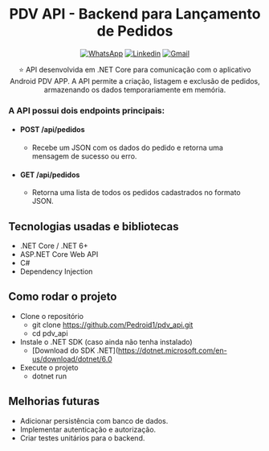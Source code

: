 <h1 align="center">PDV API - Backend para Lançamento de Pedidos</h1>

<p align="center">
  <a href="https://wa.me/+5574999637391"><img alt="WhatsApp" src="https://img.shields.io/badge/WhatsApp-25D366?style=for-the-badge&logo=whatsapp&logoColor=white"/></a>
  <a href="https://www.linkedin.com/in/pedro-henrique-de-souza-araujo/"><img alt="Linkedin" src="https://img.shields.io/badge/LinkedIn-0077B5?style=for-the-badge&logo=linkedin&logoColor=white"/></a>
  <a href="mailto:pedro.steam2016@hotmail.com"><img alt="Gmail" src="https://img.shields.io/badge/Gmail-D14836?style=for-the-badge&logo=gmail&logoColor=white"/></a>
</p>
<p align="center">  
⭐ API desenvolvida em .NET Core para comunicação com o aplicativo Android PDV APP. A API permite a criação, listagem e exclusão de pedidos, armazenando os dados temporariamente em memória.

### A API possui dois endpoints principais:
- #### POST /api/pedidos
  - Recebe um JSON com os dados do pedido e retorna uma mensagem de sucesso ou erro.
 
- #### GET /api/pedidos
  - Retorna uma lista de todos os pedidos cadastrados no formato JSON.
</p>

## Tecnologias usadas e bibliotecas
- .NET Core / .NET 6+
- ASP.NET Core Web API
- C#
- Dependency Injection

## Como rodar o projeto
- Clone o repositório
  - git clone https://github.com/Pedroid1/pdv_api.git
  - cd pdv_api
- Instale o .NET SDK (caso ainda não tenha instalado)
  - [Download do SDK .NET](https://dotnet.microsoft.com/en-us/download/dotnet/6.0
- Execute o projeto
  - dotnet run

## Melhorias futuras
- Adicionar persistência com banco de dados.
- Implementar autenticação e autorização.
- Criar testes unitários para o backend.

